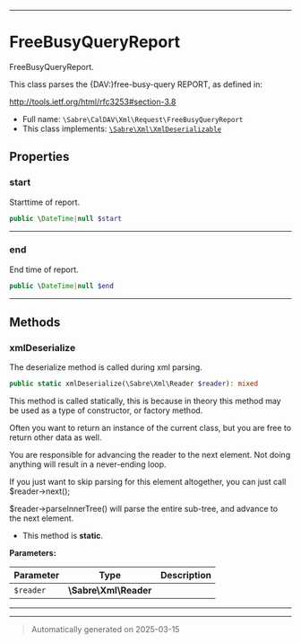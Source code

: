 ***

# FreeBusyQueryReport

FreeBusyQueryReport.

This class parses the {DAV:}free-busy-query REPORT, as defined in:

http://tools.ietf.org/html/rfc3253#section-3.8

* Full name: `\Sabre\CalDAV\Xml\Request\FreeBusyQueryReport`
* This class implements:
[`\Sabre\Xml\XmlDeserializable`](../../../Xml/XmlDeserializable.md)



## Properties


### start

Starttime of report.

```php
public \DateTime|null $start
```






***

### end

End time of report.

```php
public \DateTime|null $end
```






***

## Methods


### xmlDeserialize

The deserialize method is called during xml parsing.

```php
public static xmlDeserialize(\Sabre\Xml\Reader $reader): mixed
```

This method is called statically, this is because in theory this method
may be used as a type of constructor, or factory method.

Often you want to return an instance of the current class, but you are
free to return other data as well.

You are responsible for advancing the reader to the next element. Not
doing anything will result in a never-ending loop.

If you just want to skip parsing for this element altogether, you can
just call $reader->next();

$reader->parseInnerTree() will parse the entire sub-tree, and advance to
the next element.

* This method is **static**.




**Parameters:**

| Parameter | Type | Description |
|-----------|------|-------------|
| `$reader` | **\Sabre\Xml\Reader** |  |





***


***
> Automatically generated on 2025-03-15
